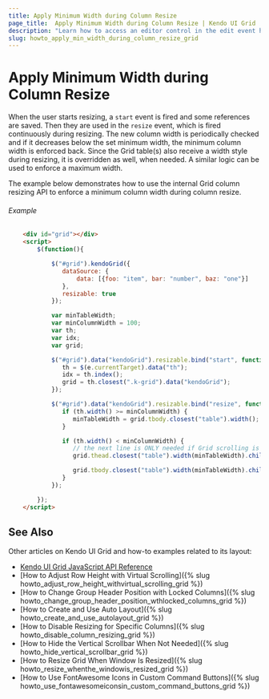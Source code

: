 ```yaml
---
title: Apply Minimum Width during Column Resize
page_title:  Apply Minimum Width during Column Resize | Kendo UI Grid
description: "Learn how to access an editor control in the edit event handler of the Kendo UI Grid widget."
slug: howto_apply_min_width_during_column_resize_grid
---
```


# Apply Minimum Width during Column Resize

When the user starts resizing, a `start` event is fired and some references are saved. Then they are used in the `resize` event, which is fired continuously during resizing. The new column width is periodically checked and if it decreases below the set minimum width, the minimum column width is enforced back. Since the Grid table(s) also receive a width style during resizing, it is overridden as well, when needed. A similar logic can be used to enforce a maximum width.

The example below demonstrates how to use the internal Grid column resizing API to enforce a minimum column width during column resize.

###### Example

```html
    <div id="grid"></div>
    <script>
        $(function(){

            $("#grid").kendoGrid({
               dataSource: {
                   data: [{foo: "item", bar: "number", baz: "one"}]
               },
               resizable: true
            });

            var minTableWidth;
            var minColumnWidth = 100;
            var th;
            var idx;
            var grid;

            $("#grid").data("kendoGrid").resizable.bind("start", function(e) {
               th = $(e.currentTarget).data("th");
               idx = th.index();
               grid = th.closest(".k-grid").data("kendoGrid");
            });

            $("#grid").data("kendoGrid").resizable.bind("resize", function(e) {
               if (th.width() >= minColumnWidth) {
                  minTableWidth = grid.tbody.closest("table").width();
               }

               if (th.width() < minColumnWidth) {
                  // the next line is ONLY needed if Grid scrolling is enabled
                  grid.thead.closest("table").width(minTableWidth).children("colgroup").find("col").eq(idx).width(minColumnWidth);

                  grid.tbody.closest("table").width(minTableWidth).children("colgroup").find("col").eq(idx).width(minColumnWidth);
               }
            });

        });
    </script>
```

## See Also

Other articles on Kendo UI Grid and how-to examples related to its layout:

* [Kendo UI Grid JavaScript API Reference](/api/javascript/ui/grid)
* [How to Adjust Row Height with Virtual Scrolling]({% slug howto_adjust_row_height_withvirtual_scrolling_grid %})
* [How to Change Group Header Position with Locked Columns]({% slug howto_change_group_header_position_wthlocked_columns_grid %})
* [How to Create and Use Auto Layout]({% slug howto_create_and_use_autolayout_grid %})
* [How to Disable Resizing for Specific Columns]({% slug howto_disable_column_resizing_grid %})
* [How to Hide the Vertical Scrollbar When Not Needed]({% slug howto_hide_vertical_scrollbar_grid %})
* [How to Resize Grid When Window Is Resized]({% slug howto_resize_whenthe_windowis_resized_grid %})
* [How to Use FontAwesome Icons in Custom Command Buttons]({% slug howto_use_fontawesomeiconsin_custom_command_buttons_grid %})
